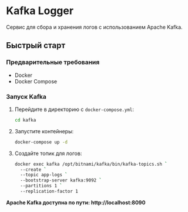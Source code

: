 # Kafka Logger

Сервис для сбора и хранения логов с использованием Apache Kafka.


## Быстрый старт

### Предварительные требования
- Docker
- Docker Compose

### Запуск Kafka
1. Перейдите в директорию с `docker-compose.yml`:
   ```bash
   cd kafka
   ```
2. Запустите контейнеры:
   ```bash
   docker-compose up -d
   ```

3. Создайте топик для логов:
   ```bash
   docker exec kafka /opt/bitnami/kafka/bin/kafka-topics.sh `
     --create `
     --topic app-logs `
     --bootstrap-server kafka:9092 `
     --partitions 1 `
     --replication-factor 1
   ```

**Apache Kafka доступна по пути: http://localhost:8090**


